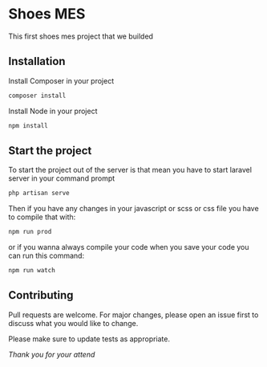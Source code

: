# Shoes MES

This first shoes mes project that we builded

## Installation

Install Composer in your project

```bash
composer install
```

Install Node in your project

```bash
npm install
```

## Start the project

To start the project out of the server is that mean you have to start laravel server in your command prompt

```bash
php artisan serve
```

Then if you have any changes in your javascript or scss or css file you have to compile that with:

```bash
npm run prod
```

or if you wanna always compile your code when you save your code you can run this command:

```bash
npm run watch
```

## Contributing
Pull requests are welcome. For major changes, please open an issue first to discuss what you would like to change.

Please make sure to update tests as appropriate.

*Thank you for your attend*

